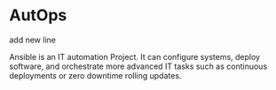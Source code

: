 # AutOps

add new line

Ansible is an IT automation Project. It can configure systems, deploy software, and orchestrate more advanced IT tasks such as continuous deployments or zero downtime rolling updates.
